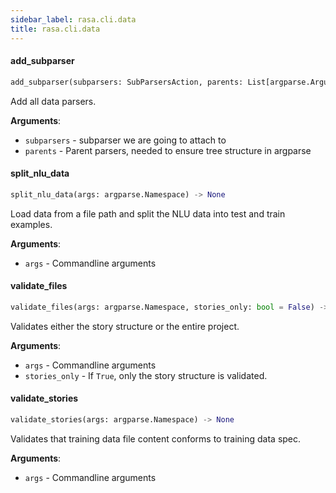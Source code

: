 ```yaml
---
sidebar_label: rasa.cli.data
title: rasa.cli.data
---
```

#### add\_subparser

```python
add_subparser(subparsers: SubParsersAction, parents: List[argparse.ArgumentParser]) -> None
```

Add all data parsers.

**Arguments**:

- `subparsers` - subparser we are going to attach to
- `parents` - Parent parsers, needed to ensure tree structure in argparse

#### split\_nlu\_data

```python
split_nlu_data(args: argparse.Namespace) -> None
```

Load data from a file path and split the NLU data into test and train examples.

**Arguments**:

- `args` - Commandline arguments

#### validate\_files

```python
validate_files(args: argparse.Namespace, stories_only: bool = False) -> None
```

Validates either the story structure or the entire project.

**Arguments**:

- `args` - Commandline arguments
- `stories_only` - If `True`, only the story structure is validated.

#### validate\_stories

```python
validate_stories(args: argparse.Namespace) -> None
```

Validates that training data file content conforms to training data spec.

**Arguments**:

- `args` - Commandline arguments

